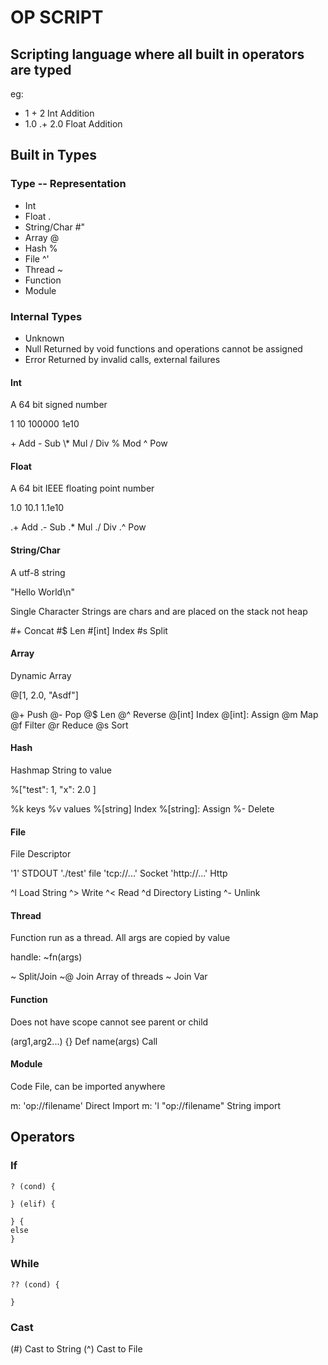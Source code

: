 # OP SCRIPT

## Scripting language where all built in operators are typed

eg:

- 1 + 2 Int Addition
- 1.0 .+ 2.0 Float Addition

## Built in Types

### Type -- Representation

- Int
- Float .
- String/Char #"
- Array @
- Hash %
- File ^'
- Thread ~
- Function
- Module

### Internal Types

- Unknown
- Null Returned by void functions and operations cannot be assigned
- Error Returned by invalid calls, external failures

#### Int

A 64 bit signed number

1 10 100000 1e10

\+ Add
\- Sub
\\\* Mul
/ Div
% Mod
^ Pow

#### Float

A 64 bit IEEE floating point number

1.0 10.1 1.1e10

.+ Add
.- Sub
.\* Mul
./ Div
.^ Pow

#### String/Char

A utf-8 string

"Hello World\n"

Single Character Strings are chars and are placed on the stack not heap

\#+ Concat
\#\$ Len
\#[int] Index
\#s Split

#### Array

Dynamic Array

@[1, 2.0, "Asdf"]

@+ Push
@- Pop
@\$ Len
@^ Reverse
@[int] Index
@[int]: Assign
@m Map
@f Filter
@r Reduce
@s Sort

#### Hash

Hashmap String to value

%["test": 1, "x": 2.0 ]

%k keys
%v values
%[string] Index
%[string]: Assign
%- Delete

#### File

File Descriptor

'1' STDOUT
'./test' file
'tcp://...' Socket
'http://...' Http

^l Load String
^> Write
^< Read
^d Directory Listing
^- Unlink

#### Thread

Function run as a thread. All args are copied by value

handle: ~fn(args)

~ Split/Join
~@ Join Array of threads
~ Join Var

#### Function

Does not have scope cannot see parent or child

(arg1,arg2...) {} Def
name(args) Call

#### Module

Code File, can be imported anywhere

m: 'op://filename' Direct Import
m: 'l "op://filename" String import

## Operators

### If

```
? (cond) {

} (elif) {

} {
else
}
```

### While

```
?? (cond) {

}
```

### Cast

(#) Cast to String
(^) Cast to File
